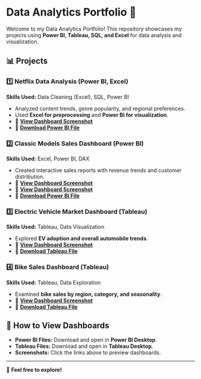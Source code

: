 # Data Analytics Portfolio 🎯  

Welcome to my Data Analytics Portfolio! This repository showcases my projects using **Power BI, Tableau, SQL, and Excel** for data analysis and visualization.

## 📊 Projects  

### 1️⃣ Netflix Data Analysis (Power BI, Excel)  
**Skills Used:** Data Cleaning (Excel), SQL, Power BI  
- Analyzed content trends, genre popularity, and regional preferences.  
- Used **Excel for preprocessing** and **Power BI for visualization**.  
- 📌 **[View Dashboard Screenshot](https://github.com/AashPathan/Data-Analytics-Portfolio/blob/main/Netflix%20Dashboard.png)**  
- 📂 **[Download Power BI File](https://github.com/AashPathan/Data-Analytics-Portfolio/blob/main/Netflix_Dashboard.pbix)**  

### 2️⃣ Classic Models Sales Dashboard (Power BI)  
**Skills Used:** Excel, Power BI, DAX  
- Created interactive sales reports with revenue trends and customer distribution.  
- 📌 **[View Dashboard Screenshot](https://github.com/AashPathan/Data-Analytics-Portfolio/blob/main/Sales%20Dashboard%201.png)**
- 📌 **[View Dashboard Screenshot](https://github.com/AashPathan/Data-Analytics-Portfolio/blob/main/Sales%20Dashboard%202.png)**  
- 📂 **[Download Power BI File](https://github.com/AashPathan/Data-Analytics-Portfolio/blob/main/Sales_Dashboard.pbix)**  

### 3️⃣ Electric Vehicle Market Dashboard (Tableau)  
**Skills Used:** Tableau, Data Visualization  
- Explored **EV adoption and overall automobile trends**.  
- 📌 **[View Dashboard Screenshot](https://github.com/AashPathan/Data-Analytics-Portfolio/blob/main/Tableau%20EV%20Car%20Dashboard.png)**  
- 📂 **[Download Tableau File](https://github.com/AashPathan/Data-Analytics-Portfolio/blob/main/EV%20Analysis.twb)**  

### 4️⃣ Bike Sales Dashboard (Tableau)  
**Skills Used:** Tableau, Data Exploration  
- Examined **bike sales by region, category, and seasonality**.  
- 📌 **[View Dashboard Screenshot](https://github.com/AashPathan/Data-Analytics-Portfolio/blob/main/Tableau%20Bike%20Sales%20Dashboard.png)**  
- 📂 **[Download Tableau File](https://github.com/AashPathan/Data-Analytics-Portfolio/blob/main/Bike%20Sales%20Dashboard.twb)**  

## 🔗 How to View Dashboards  
- **Power BI Files:** Download and open in **Power BI Desktop**.  
- **Tableau Files:** Download and open in **Tableau Desktop**.  
- **Screenshots:** Click the links above to preview dashboards.  

---
👋 **Feel free to explore!** 
